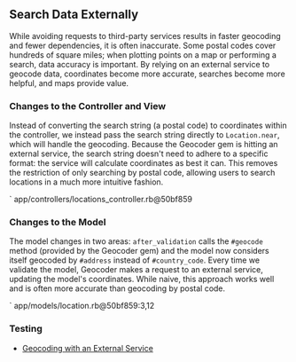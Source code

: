 ## Search Data Externally

While avoiding requests to third-party services results in faster geocoding
and fewer dependencies, it is often inaccurate. Some postal codes cover
hundreds of square miles; when plotting points on a map or performing a
search, data accuracy is important. By relying on an external service to
geocode data, coordinates become more accurate, searches become more helpful,
and maps provide value.

### Changes to the Controller and View

Instead of converting the search string (a postal code) to coordinates within
the controller, we instead pass the search string directly to `Location.near`,
which will handle the geocoding. Because the Geocoder gem is hitting an
external service, the search string doesn't need to adhere to a specific
format: the service will calculate coordinates as best it can. This removes
the restriction of only searching by postal code, allowing users to search
locations in a much more intuitive fashion.

` app/controllers/locations_controller.rb@50bf859

### Changes to the Model

The model changes in two areas: `after_validation` calls the `#geocode` method
(provided by the Geocoder gem) and the model now considers itself geocoded by
`#address` instead of `#country_code`. Every time we validate the model,
Geocoder makes a request to an external service, updating the model's
coordinates.  While naive, this approach works well and is often more accurate
than geocoding by postal code.

` app/models/location.rb@50bf859:3,12

### Testing
* [Geocoding with an External Service](#geocoding-with-an-external-service)
